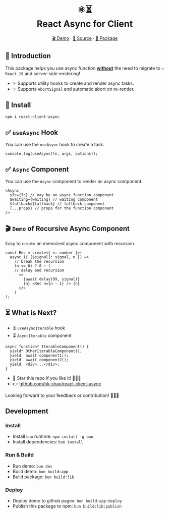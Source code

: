 <h1 align="center">
  ⚛️⏳
  <br/>
  React Async for Client
</h1>

<p align="center">
  <a href="https://shao.fun/react-client-async/" target="_blank">🎬 Demo</a>
  <span> · </span>
  <a href="https://github.com/HK-SHAO/react-client-async" target="_blank">🌟 Source</a>
  <span> · </span>
  <a href="https://www.npmjs.com/package/react-client-async" target="_blank">🚀 Package</a>
</p>

## 👋 Introduction


This package helps you use async function **<u>without</u>** the need to migrate to `⚛️ React 19` and server-side rendering! 

- ✨ Supports utility hooks to create and render async tasks.
- ✨ Supports `AbortSignal` and automatic abort on re-render.

## 🚀 Install

```bash
npm i react-client-async
```


## ✅ `useAsync` Hook

You can use the `useAsync` hook to create a task.

```tsx
console.log(useAsync(fn, args, options));
```


## ✅ `Async` Component

You can use the `Async` component to render an async component.

```tsx
<Async
  $fc={fc} // may be an async function component
  $waiting={waiting} // waiting component
  $fallback={fallback} // fallback component
  {...props} // props for the function component
/>
```

## 🎬 `Demo` of Recursive Async Component

Easy to `create` an memoized async component with recursion.

```tsx
const Rec = create<{ n: number }>(
  async ({ [$signal]: signal, n }) =>
    // break the recursion
    (n <= 0) ? 0 : (
    // delay and recursion
      <>
        {await delay(99, signal)}
        {n} <Rec n={n - 1} /> {n}
      </>
    )
);
```

## ⏳ What is Next?

- ⏳ `useAsyncIterable` hook
- ⏳ `AsyncIterable` component

```tsx
async function* IterableComponent() {
  yield* OtherIterableComponent();
  yield  await component1();
  yield  await component2();
  yield  <div>...</div>;
}
```

- 🌟 Star this repo if you like it! 🤩🤩🤩
- 👉 [github.com/hk-shao/react-client-async](https://github.com/HK-SHAO/react-client-async)

Looking forward to your feedback or contribution! 🚀🚀🚀


## Development

### Install
- Install `bun` runtime: `npm install -g bun`
- Install dependencies: `bun install`

### Run & Build
- Run demo: `bun dev`
- Build demo: `bun build:app`
- Build package: `bun build:lib`

### Deploy
- Deploy demo to github pages: `bun build:app:deploy`
- Publish this package to npm: `bun build:lib:publish`